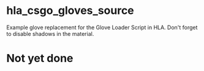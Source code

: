 # hla_csgo_gloves_source
Example glove replacement for the Glove Loader Script in HLA.
Don't forget to disable shadows in the material.
# Not yet done